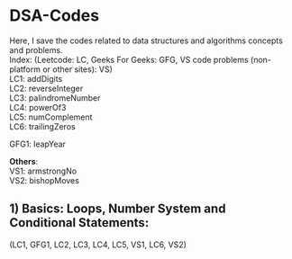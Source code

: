 # DSA-Codes
Here, I save the codes related to data structures and algorithms concepts and problems.  
Index:  (Leetcode: LC, Geeks For Geeks: GFG, VS code problems (non-platform or other sites): VS)  
LC1: addDigits  
LC2: reverseInteger  
LC3: palindromeNumber  
LC4: powerOf3  
LC5: numComplement  
LC6: trailingZeros

GFG1: leapYear  
  
  
**Others**:  
VS1:  armstrongNo  
VS2: bishopMoves
  
## **1) Basics: Loops, Number System and Conditional Statements:**
  (LC1, GFG1, LC2, LC3, LC4, LC5, VS1, LC6, VS2)